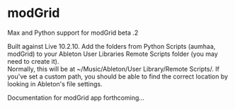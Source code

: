 # modGrid
Max and Python support for modGrid beta .2

Built against Live 10.2.10.
Add the folders from Python Scripts (aumhaa, modGrid) to your Ableton User Libraries Remote Scripts folder (you may need to create it).  
Normally, this will be at ~/Music/Ableton/User Library/Remote Scripts/.  If you've set a custom path, you should be able to find the correct location by looking in Ableton's file settings. 



Documentation for modGrid app forthcoming...

